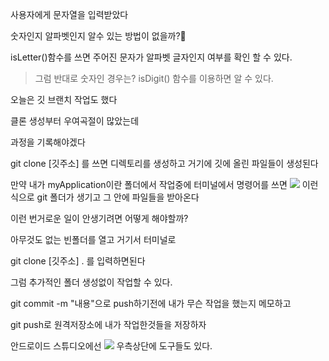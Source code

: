 사용자에게 문자열을 입력받았다

숫자인지 알파벳인지 알수 있는 방법이 없을까?🤔

isLetter()함수를 쓰면 주어진 문자가 알파벳 글자인지 여부를 확인 할 수 있다.

>그럼 반대로 숫자인 경우는?
isDigit() 함수를 이용하면 알 수 있다.


오늘은 깃 브랜치 작업도 했다

클론 생성부터 우여곡절이 많았는데 

과정을 기록해야겠다

git clone [깃주소] 를 쓰면 디렉토리를 생성하고 거기에 깃에 올린 파일들이 생성된다

만약 내가 myApplication이란 폴더에서 작업중에 터미널에서 명령어를 쓰면 
![](https://velog.velcdn.com/images/guysang/post/439f42d5-69dd-4cc7-aea1-3cd1da843946/image.png)
이런식으로 git 폴더가 생기고 그 안에 파일들을 받아온다

이런 번거로운 일이 안생기려면 어떻게 해야할까?

아무것도 없는 빈폴더를 열고 거기서 터미널로

git clone [깃주소] . 를 입력하면된다

그럼 추가적인 폴더 생성없이 작업할 수 있다.

git commit -m "내용"으로 push하기전에 내가 무슨 작업을 했는지 메모하고

git push로 원격저장소에 내가 작업한것들을 저장하자

안드로이드 스튜디오에선
![](https://velog.velcdn.com/images/guysang/post/53f1266c-ee75-4f04-b753-b035eebefc1d/image.png)
우측상단에 도구들도 있다.